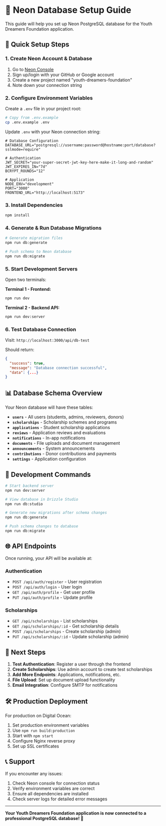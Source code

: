 # 🐘 Neon Database Setup Guide

This guide will help you set up Neon PostgreSQL database for the Youth Dreamers Foundation application.

## 🚀 Quick Setup Steps

### 1. Create Neon Account & Database

1. Go to [Neon Console](https://console.neon.tech)
2. Sign up/login with your GitHub or Google account
3. Create a new project named "youth-dreamers-foundation"
4. Note down your connection string

### 2. Configure Environment Variables

Create a `.env` file in your project root:

```bash
# Copy from .env.example
cp .env.example .env
```

Update `.env` with your Neon connection string:

```env
# Database Configuration
DATABASE_URL="postgresql://username:password@hostname:port/database?sslmode=require"

# Authentication
JWT_SECRET="your-super-secret-jwt-key-here-make-it-long-and-random"
JWT_EXPIRES_IN="7d"
BCRYPT_ROUNDS="12"

# Application
NODE_ENV="development"
PORT="3000"
FRONTEND_URL="http://localhost:5173"
```

### 3. Install Dependencies

```bash
npm install
```

### 4. Generate & Run Database Migrations

```bash
# Generate migration files
npm run db:generate

# Push schema to Neon database
npm run db:migrate
```

### 5. Start Development Servers

Open two terminals:

**Terminal 1 - Frontend:**
```bash
npm run dev
```

**Terminal 2 - Backend API:**
```bash
npm run dev:server
```

### 6. Test Database Connection

Visit: `http://localhost:3000/api/db-test`

Should return:
```json
{
  "success": true,
  "message": "Database connection successful",
  "data": {...}
}
```

## 📊 Database Schema Overview

Your Neon database will have these tables:

- **`users`** - All users (students, admins, reviewers, donors)
- **`scholarships`** - Scholarship schemes and programs
- **`applications`** - Student scholarship applications
- **`reviews`** - Application reviews and evaluations
- **`notifications`** - In-app notifications
- **`documents`** - File uploads and document management
- **`announcements`** - System announcements
- **`contributions`** - Donor contributions and payments
- **`settings`** - Application configuration

## 🔧 Development Commands

```bash
# Start backend server
npm run dev:server

# View database in Drizzle Studio
npm run db:studio

# Generate new migrations after schema changes
npm run db:generate

# Push schema changes to database
npm run db:migrate
```

## 🌐 API Endpoints

Once running, your API will be available at:

### Authentication
- `POST /api/auth/register` - User registration
- `POST /api/auth/login` - User login
- `GET /api/auth/profile` - Get user profile
- `PUT /api/auth/profile` - Update profile

### Scholarships
- `GET /api/scholarships` - List scholarships
- `GET /api/scholarships/:id` - Get scholarship details
- `POST /api/scholarships` - Create scholarship (admin)
- `PUT /api/scholarships/:id` - Update scholarship (admin)

## 🚀 Next Steps

1. **Test Authentication**: Register a user through the frontend
2. **Create Scholarships**: Use admin account to create test scholarships
3. **Add More Endpoints**: Applications, notifications, etc.
4. **File Upload**: Set up document upload functionality
5. **Email Integration**: Configure SMTP for notifications

## 🛠️ Production Deployment

For production on Digital Ocean:

1. Set production environment variables
2. Use `npm run build:production`
3. Start with `npm start`
4. Configure Nginx reverse proxy
5. Set up SSL certificates

## 📞 Support

If you encounter any issues:

1. Check Neon console for connection status
2. Verify environment variables are correct
3. Ensure all dependencies are installed
4. Check server logs for detailed error messages

---

**Your Youth Dreamers Foundation application is now connected to a professional PostgreSQL database! 🎉**
